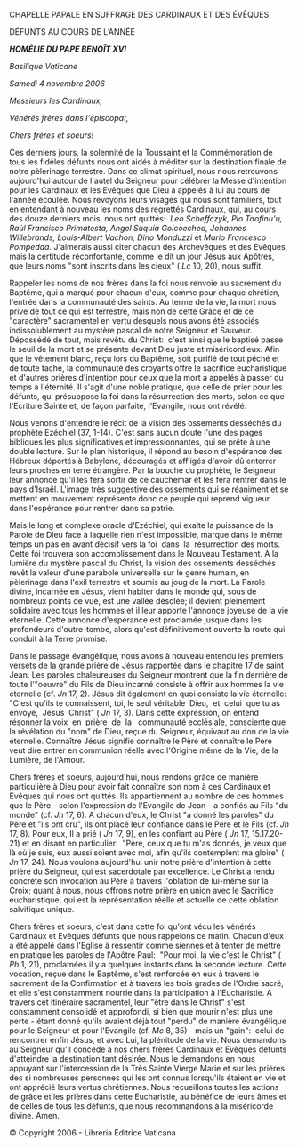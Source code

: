 CHAPELLE PAPALE EN SUFFRAGE DES CARDINAUX ET DES ÉVÊQUES

DÉFUNTS AU COURS DE L’ANNÉE

***HOMÉLIE DU PAPE BENOÎT XVI***

*Basilique Vaticane*

*Samedi 4 novembre 2006*

*Messieurs les Cardinaux,*

*Vénérés frères dans l'épiscopat,*

*Chers frères et soeurs!*

Ces derniers jours, la solennité de la Toussaint et la Commémoration de tous les fidèles défunts nous ont aidés à méditer sur la destination finale de notre pèlerinage terrestre. Dans ce climat spirituel, nous nous retrouvons aujourd'hui autour de l'autel du Seigneur pour célébrer la Messe d'intention pour les Cardinaux et les Evêques que Dieu a appelés à lui au cours de l'année écoulée. Nous revoyons leurs visages qui nous sont familiers, tout en entendant à nouveau les noms des regrettés Cardinaux, qui, au cours des douze derniers mois, nous ont quittés:  *Leo Scheffczyk, Pio Taofinu'u, Raùl Francisco Primatesta, Angel Suquía Goicoechea, Johannes Willebrands, Louis-Albert Vachon, Dino Monduzzi* et *Mario Francesco Pompedda.* J'aimerais aussi citer chacun des Archevêques et des Evêques, mais la certitude réconfortante, comme le dit un jour Jésus aux Apôtres, que leurs noms "sont inscrits dans les cieux" ( *Lc* 10, 20), nous suffit.

Rappeler les noms de nos frères dans la foi nous renvoie au sacrement du Baptême, qui a marqué pour chacun d'eux, comme pour chaque chrétien, l'entrée dans la communauté des saints. Au terme de la vie, la mort nous prive de tout ce qui est terrestre, mais non de cette Grâce et de ce "caractère" sacramentel en vertu desquels nous avons été associés indissolublement au mystère pascal de notre Seigneur et Sauveur. Dépossédé de tout, mais revêtu du Christ:  c'est ainsi que le baptisé passe le seuil de la mort et se présente devant Dieu juste et miséricordieux. Afin que le vêtement blanc, reçu lors du Baptême, soit purifié de tout péché et de toute tache, la communauté des croyants offre le sacrifice eucharistique et d'autres prières d'intention pour ceux que la mort a appelés à passer du temps à l'éternité. Il s'agit d'une noble pratique, que celle de prier pour les défunts, qui présuppose la foi dans la résurrection des morts, selon ce que l'Ecriture Sainte et, de façon parfaite, l'Evangile, nous ont révélé.

Nous venons d'entendre le récit de la vision des ossements desséchés du prophète Ezéchiel (37, 1-14). C'est sans aucun doute l'une des pages bibliques les plus significatives et impressionnantes, qui se prête à une double lecture. Sur le plan historique, il répond au besoin d'espérance des Hébreux déportés à Babylone, découragés et affligés d'avoir dû enterrer leurs proches en terre étrangère. Par la bouche du prophète, le Seigneur leur annonce qu'il les fera sortir de ce cauchemar et les fera rentrer dans le pays d'Israël. L'image très suggestive des ossements qui se réaniment et se mettent en mouvement représente donc ce peuple qui reprend vigueur dans l'espérance pour rentrer dans sa patrie.

Mais le long et complexe oracle d'Ezéchiel, qui exalte la puissance de la Parole de Dieu face à laquelle rien n'est impossible, marque dans le même temps un pas en avant décisif vers la foi  dans  la  résurrection des morts. Cette foi trouvera son accomplissement dans le Nouveau Testament. A la lumière du mystère pascal du Christ, la vision des ossements desséchés revêt la valeur d'une parabole universelle sur le genre humain, en pèlerinage dans l'exil terrestre et soumis au joug de la mort. La Parole divine, incarnée en Jésus, vient habiter dans le monde qui, sous de nombreux points de vue, est une vallée désolée; il devient pleinement solidaire avec tous les hommes et il leur apporte l'annonce joyeuse de la vie éternelle. Cette annonce d'espérance est proclamée jusque dans les profondeurs d'outre-tombe, alors qu'est définitivement ouverte la route qui conduit à la Terre promise.

Dans le passage évangélique, nous avons à nouveau entendu les premiers versets de la grande prière de Jésus rapportée dans le chapitre 17 de saint Jean. Les paroles chaleureuses du Seigneur montrent que la fin dernière de toute l'"oeuvre" du Fils de Dieu incarné consiste à offrir aux hommes la vie éternelle (cf. *Jn* 17, 2). Jésus dit également en quoi consiste la vie éternelle:  "C'est qu'ils te connaissent, toi, le seul véritable  Dieu,  et  celui  que tu as envoyé,  Jésus  Christ" ( *Jn* 17, 3). Dans cette expression, on entend résonner la voix  en  prière  de  la   communauté ecclésiale, consciente que la révélation du "nom" de Dieu, reçue du Seigneur, équivaut au don de la vie éternelle. Connaître Jésus signifie connaître le Père et connaître le Père veut dire entrer en communion réelle avec l'Origine même de la Vie, de la Lumière, de l'Amour.

Chers frères et soeurs, aujourd'hui, nous rendons grâce de manière particulière à Dieu pour avoir fait connaître son nom à ces Cardinaux et Evêques qui nous ont quittés. Ils appartiennent au nombre de ces hommes que le Père - selon l'expression de l'Evangile de Jean - a confiés au Fils "du monde" (cf. *Jn* 17, 6). A chacun d'eux, le Christ "a donné les paroles" du Père et "ils ont cru", ils ont placé leur confiance dans le Père et le Fils (cf. *Jn* 17, 8). Pour eux, Il a prié ( *Jn* 17, 9), en les confiant au Père ( *Jn* 17, 15.17.20-21) et en disant en particulier:  "Père, ceux que tu m'as donnés, je veux que là où je suis, eux aussi soient avec moi, afin qu'ils contemplent ma gloire" ( *Jn* 17, 24). Nous voulons aujourd'hui unir notre prière d'intention à cette prière du Seigneur, qui est sacerdotale par excellence. Le Christ a rendu concrète son invocation au Père à travers l'oblation de lui-même sur la Croix; quant à nous, nous offrons notre prière en union avec le Sacrifice eucharistique, qui est la représentation réelle et actuelle de cette oblation salvifique unique.

Chers frères et soeurs, c'est dans cette foi qu'ont vécu les vénérés Cardinaux et Evêques défunts que nous rappelons ce matin. Chacun d'eux a été appelé dans l'Eglise à ressentir comme siennes et à tenter de mettre en pratique les paroles de l'Apôtre Paul:  "Pour moi, la vie c'est le Christ" ( *Ph* 1, 21), proclamées il y a quelques instants dans la seconde lecture. Cette vocation, reçue dans le Baptême, s'est renforcée en eux à travers le sacrement de la Confirmation et à travers les trois grades de l'Ordre sacré, et elle s'est constamment nourrie dans la participation à l'Eucharistie. A travers cet itinéraire sacramentel, leur "être dans le Christ" s'est constamment consolidé et approfondi, si bien que mourir n'est plus une perte - étant donné qu'ils avaient déjà tout "perdu" de manière évangélique pour le Seigneur et pour l'Evangile (cf. *Mc* 8, 35) - mais un "gain":  celui de rencontrer enfin Jésus, et avec Lui, la plénitude de la vie. Nous demandons au Seigneur qu'il concède à nos chers frères Cardinaux et Evêques défunts d'atteindre la destination tant désirée. Nous le demandons en nous appuyant sur l'intercession de la Très Sainte Vierge Marie et sur les prières des si nombreuses personnes qui les ont connus lorsqu'ils étaient en vie et ont apprécié leurs vertus chrétiennes. Nous recueillons toutes les actions de grâce et les prières dans cette Eucharistie, au bénéfice de leurs âmes et de celles de tous les défunts, que nous recommandons à la miséricorde divine. Amen.

© Copyright 2006 - Libreria Editrice Vaticana